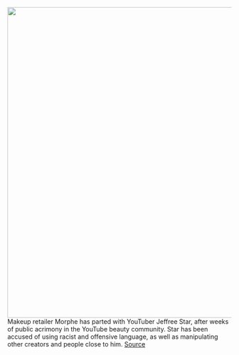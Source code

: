 <img src='https://cdn.vox-cdn.com/thumbor/AOiLLfoSQBs0kgQi1vdIShZHjiw=/0x0:1600x1200/1200x800/filters:focal(672x472:928x728)/cdn.vox-cdn.com/uploads/chorus_image/image/67043922/star_jeffree.0.jpg' width='700px' /><br/>
Makeup retailer Morphe has parted with YouTuber Jeffree Star, after weeks of public acrimony in the YouTube beauty community. Star has been accused of using racist and offensive language, as well as manipulating other creators and people close to him.
<a href='https://www.theverge.com/2020/7/10/21320520/jeffree-star-morphe-youtube-beauty-shane-dawson-james-charles-tati-westbrook-palette'> Source <a/>